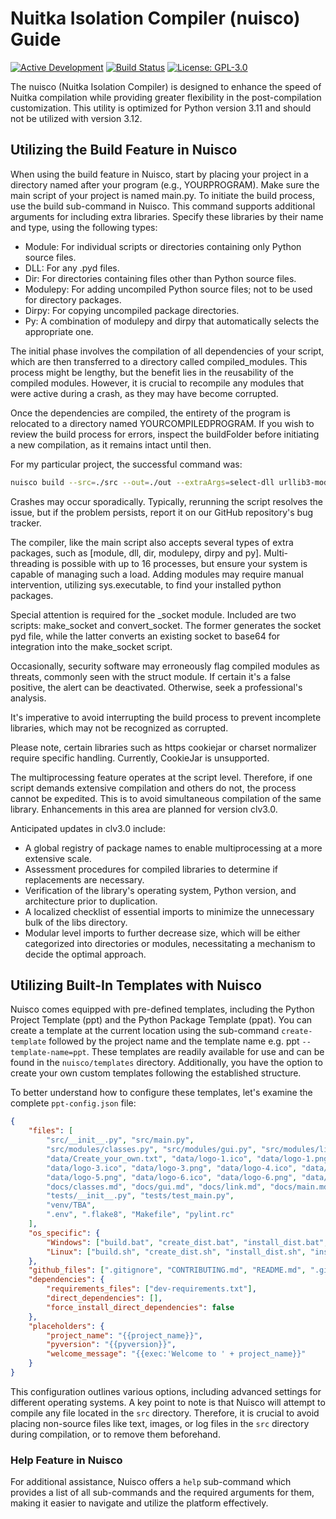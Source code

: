 # Nuitka Isolation Compiler (nuisco) Guide
[![Active Development](https://img.shields.io/badge/Maintenance%20Level-Actively%20Developed-brightgreen.svg)](https://gist.github.com/cheerfulstoic/d107229326a01ff0f333a1d3476e068d)
[![Build Status](https://github.com/Adalfarus/nuisco/actions/workflows/python-publish.yml/badge.svg)](https://github.com/Adalfarus/nuisco/actions)
[![License: GPL-3.0](https://img.shields.io/github/license/Adalfarus/nuisco)](https://github.com/Adalfarus/nuisco/blob/main/LICENSE)

The nuisco (Nuitka Isolation Compiler) is designed to enhance the speed of Nuitka compilation while providing greater flexibility in the post-compilation customization. This utility is optimized for Python version 3.11 and should not be utilized with version 3.12.

## Utilizing the Build Feature in Nuisco

When using the build feature in Nuisco, start by placing your project in a directory named after your program (e.g., YOURPROGRAM). Make sure the main script of your project is named main.py. To initiate the build process, use the build sub-command in Nuisco. This command supports additional arguments for including extra libraries. Specify these libraries by their name and type, using the following types:

- Module: For individual scripts or directories containing only Python source files.
- DLL: For any .pyd files.
- Dir: For directories containing files other than Python source files.
- Modulepy: For adding uncompiled Python source files; not to be used for directory packages.
- Dirpy: For copying uncompiled package directories.
- Py: A combination of modulepy and dirpy that automatically selects the appropriate one.

The initial phase involves the compilation of all dependencies of your script, which are then transferred to a directory called compiled_modules. This process might be lengthy, but the benefit lies in the reusability of the compiled modules. However, it is crucial to recompile any modules that were active during a crash, as they may have become corrupted.

Once the dependencies are compiled, the entirety of the program is relocated to a directory named YOURCOMPILEDPROGRAM. If you wish to review the build process for errors, inspect the buildFolder before initiating a new compilation, as it remains intact until then.

For my particular project, the successful command was:

```bash
nuisco build --src=./src --out=./out --extraArgs=select-dll urllib3-module hmac-module email-module http-dirpy
```

Crashes may occur sporadically. Typically, rerunning the script resolves the issue, but if the problem persists, report it on our GitHub repository's bug tracker.

The compiler, like the main script also accepts several types of extra packages, such as [module, dll, dir, modulepy, dirpy and py]. Multi-threading is possible with up to 16 processes, but ensure your system is capable of managing such a load. Adding modules may require manual intervention, utilizing sys.executable, to find your installed python packages.

Special attention is required for the _socket module. Included are two scripts: make_socket and convert_socket. The former generates the socket pyd file, while the latter converts an existing socket to base64 for integration into the make_socket script.

Occasionally, security software may erroneously flag compiled modules as threats, commonly seen with the struct module. If certain it's a false positive, the alert can be deactivated. Otherwise, seek a professional's analysis.

It's imperative to avoid interrupting the build process to prevent incomplete libraries, which may not be recognized as corrupted.

Please note, certain libraries such as https cookiejar or charset normalizer require specific handling. Currently, CookieJar is unsupported.

The multiprocessing feature operates at the script level. Therefore, if one script demands extensive compilation and others do not, the process cannot be expedited. This is to avoid simultaneous compilation of the same library. Enhancements in this area are planned for version clv3.0.

Anticipated updates in clv3.0 include:

- A global registry of package names to enable multiprocessing at a more extensive scale.
- Assessment procedures for compiled libraries to determine if replacements are necessary.
- Verification of the library's operating system, Python version, and architecture prior to duplication.
- A localized checklist of essential imports to minimize the unnecessary bulk of the libs directory.
- Modular level imports to further decrease size, which will be either categorized into directories or modules, necessitating a mechanism to decide the optimal approach.

## Utilizing Built-In Templates with Nuisco
Nuisco comes equipped with pre-defined templates, including the Python Project Template (ppt) and the Python Package Template (ppat). You can create a template at the current location using the sub-command `create-template` followed by the project name and the template name e.g. ppt `--template-name=ppt`. These templates are readily available for use and can be found in the `nuisco/templates` directory. Additionally, you have the option to create your own custom templates following the established structure.

To better understand how to configure these templates, let's examine the complete `ppt-config.json` file:

```json
{
    "files": [
        "src/__init__.py", "src/main.py", 
        "src/modules/classes.py", "src/modules/gui.py", "src/modules/link.py", "src/modules/modulebase.py", 
        "data/Create_your_own.txt", "data/logo-1.ico", "data/logo-1.png", "data/logo-2.ico", "data/logo-2.png", 
        "data/logo-3.ico", "data/logo-3.png", "data/logo-4.ico", "data/logo-4.png", "data/logo-5.ico", 
        "data/logo-5.png", "data/logo-6.ico", "data/logo-6.png", "data/logo-raw.ico", "data/logo-raw.png", 
        "docs/classes.md", "docs/gui.md", "docs/link.md", "docs/main.md", 
        "tests/__init__.py", "tests/test_main.py", 
        "venv/TBA", 
        ".env", ".flake8", "Makefile", "pylint.rc"
    ],
    "os_specific": {
        "Windows": ["build.bat", "create_dist.bat", "install_dist.bat", "install.bat", "run.bat", "inno_setup_script.iss"],
        "Linux": ["build.sh", "create_dist.sh", "install_dist.sh", "install.sh", "run.sh", "scripts.sh"]
    },
    "github_files": [".gitignore", "CONTRIBUTING.md", "README.md", ".git/description", ".github/workflows/ci.yml"],
    "dependencies": {
        "requirements_files": ["dev-requirements.txt"],
        "direct_dependencies": [],
        "force_install_direct_dependencies": false
    },
    "placeholders": {
        "project_name": "{{project_name}}",
        "pyversion": "{{pyversion}}",
        "welcome_message": "{{exec:'Welcome to ' + project_name}}"
    }
}
```

This configuration outlines various options, including advanced settings for different operating systems. A key point to note is that Nuisco will attempt to compile any file located in the `src` directory. Therefore, it is crucial to avoid placing non-source files like text, images, or log files in the `src` directory during compilation, or to remove them beforehand.

### Help Feature in Nuisco
For additional assistance, Nuisco offers a `help` sub-command which provides a list of all sub-commands and the required arguments for them, making it easier to navigate and utilize the platform effectively.
